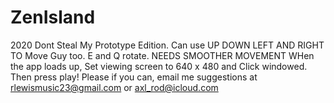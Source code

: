 # ZenIsland
2020 Dont Steal My Prototype Edition. 
Can use UP DOWN LEFT AND RIGHT TO Move Guy too. 
E and Q rotate.
NEEDS SMOOTHER MOVEMENT 
WHen the app loads up, Set viewing screen to 640 x 480 and Click windowed. Then press play!
Please if you can, email me suggestions at rlewismusic23@gmail.com or axl_rod@icloud.com
